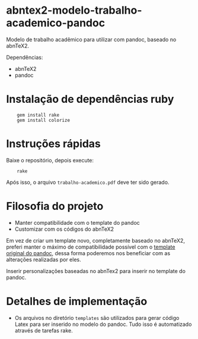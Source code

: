 # abntex2-modelo-trabalho-academico-pandoc

Modelo de trabalho acadêmico para utilizar com pandoc, baseado no abnTeX2.


Dependências:

- abnTeX2
- pandoc

# Instalação de dependências ruby

        gem install rake
        gem install colorize


# Instruções rápidas

Baixe o repositório, depois execute:

        rake
		
Após isso, o arquivo `trabalho-academico.pdf` deve ter sido gerado.


# Filosofia do projeto

- Manter compatibilidade com o template do pandoc
- Customizar com os códigos do abnTeX2

Em vez de criar um template novo, completamente baseado no abnTeX2,
preferi manter o máximo de compatibilidade possível com o
[template original do pandoc](https://github.com/jgm/pandoc-templates/blob/master/default.latex),
dessa forma poderemos nos beneficiar com as alterações realizadas por
eles.

Inserir personalizações baseadas no abnTex2 para inserir no template
do pandoc.

# Detalhes de implementação

- Os arquivos no diretório `templates` são utilizados para gerar código
  Latex para ser inserido no modelo do pandoc. Tudo isso é automatizado através
  de tarefas rake.
